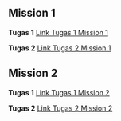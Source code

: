 ## Mission 1
**Tugas 1**
[Link Tugas 1 Mission 1](https://meymeiziagaltiady.github.io/webdev/mission1/tugas_1/tugas_1.html)

**Tugas 2**
[Link Tugas 2 Mission 1](https://meymeiziagaltiady.github.io/webdev/mission1/tugas_2/tugas_2.html)

## Mission 2
**Tugas 1**
[Link Tugas 1 Mission 2](https://meymeiziagaltiady.github.io/webdev/mission2/tugas_1/tugas_1.html)

**Tugas 2**
[Link Tugas 2 Mission 2](https://meymeiziagaltiady.github.io/webdev/mission2/tugas_2/tugas_2.html)

